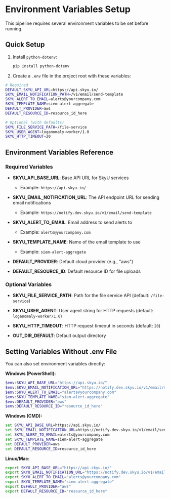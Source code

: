 # Environment Variables Setup

This pipeline requires several environment variables to be set before running.

## Quick Setup

1. Install `python-dotenv`:
   ```bash
   pip install python-dotenv
   ```

2. Create a `.env` file in the project root with these variables:

```bash
# Required
DEFAULT_SKYU_API_URL=https://api.skyu.io/
SKYU_EMAIL_NOTIFICATION_PATH=/v1/email/send-template
SKYU_ALERT_TO_EMAIL=alerts@yourcompany.com
SKYU_TEMPLATE_NAME=siem-alert-aggregate
DEFAULT_PROVIDER=aws
DEFAULT_RESOURCE_ID=resource_id_here

# Optional (with defaults)
SKYU_FILE_SERVICE_PATH=/file-service
SKYU_USER_AGENT=loganomaly-worker/1.0
SKYU_HTTP_TIMEOUT=20
```

## Environment Variables Reference

### Required Variables

- **SKYU_API_BASE_URL**: Base API URL for SkyU services
  - Example: `https://api.skyu.io/`

- **SKYU_EMAIL_NOTIFICATION_URL**: The API endpoint URL for sending email notifications
  - Example: `https://notify.dev.skyu.io/v1/email/send-template`

- **SKYU_ALERT_TO_EMAIL**: Email address to send alerts to
  - Example: `alerts@yourcompany.com`

- **SKYU_TEMPLATE_NAME**: Name of the email template to use
  - Example: `siem-alert-aggregate`

- **DEFAULT_PROVIDER**: Default cloud provider (e.g., "aws")

- **DEFAULT_RESOURCE_ID**: Default resource ID for file uploads

### Optional Variables

- **SKYU_FILE_SERVICE_PATH**: Path for the file service API (default: `/file-service`)

- **SKYU_USER_AGENT**: User agent string for HTTP requests (default: `loganomaly-worker/1.0`)

- **SKYU_HTTP_TIMEOUT**: HTTP request timeout in seconds (default: `20`)

- **OUT_DIR_DEFAULT**: Default output directory

## Setting Variables Without .env File

You can also set environment variables directly:

**Windows (PowerShell):**
```powershell
$env:SKYU_API_BASE_URL="https://api.skyu.io/"
$env:SKYU_EMAIL_NOTIFICATION_URL="https://notify.dev.skyu.io/v1/email/send-template"
$env:SKYU_ALERT_TO_EMAIL="alerts@yourcompany.com"
$env:SKYU_TEMPLATE_NAME="siem-alert-aggregate"
$env:DEFAULT_PROVIDER="aws"
$env:DEFAULT_RESOURCE_ID="resource_id_here"
```

**Windows (CMD):**
```cmd
set SKYU_API_BASE_URL=https://api.skyu.io/
set SKYU_EMAIL_NOTIFICATION_URL=https://notify.dev.skyu.io/v1/email/send-template
set SKYU_ALERT_TO_EMAIL=alerts@yourcompany.com
set SKYU_TEMPLATE_NAME=siem-alert-aggregate
set DEFAULT_PROVIDER=aws
set DEFAULT_RESOURCE_ID=resource_id_here
```

**Linux/Mac:**
```bash
export SKYU_API_BASE_URL="https://api.skyu.io/"
export SKYU_EMAIL_NOTIFICATION_URL="https://notify.dev.skyu.io/v1/email/send-template"
export SKYU_ALERT_TO_EMAIL="alerts@yourcompany.com"
export SKYU_TEMPLATE_NAME="siem-alert-aggregate"
export DEFAULT_PROVIDER="aws"
export DEFAULT_RESOURCE_ID="resource_id_here"
```

